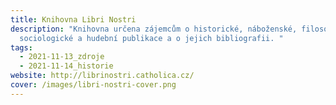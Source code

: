 ```yaml
---
title: Knihovna Libri Nostri
description: "Knihovna určena zájemcům o historické, náboženské, filosofické,
  sociologické a hudební publikace a o jejich bibliografii. "
tags:
  - 2021-11-13_zdroje
  - 2021-11-14_historie
website: http://librinostri.catholica.cz/
cover: /images/libri-nostri-cover.png
---
```

